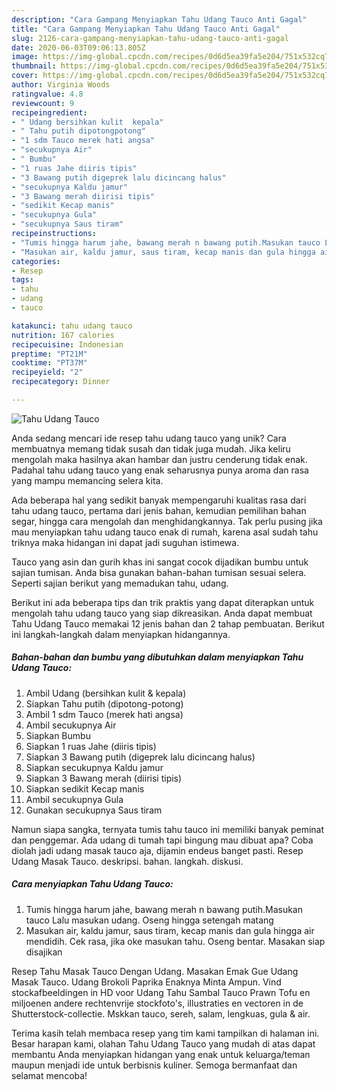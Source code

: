 ```yaml
---
description: "Cara Gampang Menyiapkan Tahu Udang Tauco Anti Gagal"
title: "Cara Gampang Menyiapkan Tahu Udang Tauco Anti Gagal"
slug: 2126-cara-gampang-menyiapkan-tahu-udang-tauco-anti-gagal
date: 2020-06-03T09:06:13.805Z
image: https://img-global.cpcdn.com/recipes/0d6d5ea39fa5e204/751x532cq70/tahu-udang-tauco-foto-resep-utama.jpg
thumbnail: https://img-global.cpcdn.com/recipes/0d6d5ea39fa5e204/751x532cq70/tahu-udang-tauco-foto-resep-utama.jpg
cover: https://img-global.cpcdn.com/recipes/0d6d5ea39fa5e204/751x532cq70/tahu-udang-tauco-foto-resep-utama.jpg
author: Virginia Woods
ratingvalue: 4.8
reviewcount: 9
recipeingredient:
- " Udang bersihkan kulit  kepala"
- " Tahu putih dipotongpotong"
- "1 sdm Tauco merek hati angsa"
- "secukupnya Air"
- " Bumbu"
- "1 ruas Jahe diiris tipis"
- "3 Bawang putih digeprek lalu dicincang halus"
- "secukupnya Kaldu jamur"
- "3 Bawang merah diirisi tipis"
- "sedikit Kecap manis"
- "secukupnya Gula"
- "secukupnya Saus tiram"
recipeinstructions:
- "Tumis hingga harum jahe, bawang merah n bawang putih.Masukan tauco Lalu masukan udang. Oseng hingga setengah matang"
- "Masukan air, kaldu jamur, saus tiram, kecap manis dan gula hingga air mendidih. Cek rasa, jika oke masukan tahu. Oseng bentar. Masakan siap disajikan"
categories:
- Resep
tags:
- tahu
- udang
- tauco

katakunci: tahu udang tauco 
nutrition: 167 calories
recipecuisine: Indonesian
preptime: "PT21M"
cooktime: "PT37M"
recipeyield: "2"
recipecategory: Dinner

---
```



![Tahu Udang Tauco](https://img-global.cpcdn.com/recipes/0d6d5ea39fa5e204/751x532cq70/tahu-udang-tauco-foto-resep-utama.jpg)

Anda sedang mencari ide resep tahu udang tauco yang unik? Cara membuatnya memang tidak susah dan tidak juga mudah. Jika keliru mengolah maka hasilnya akan hambar dan justru cenderung tidak enak. Padahal tahu udang tauco yang enak seharusnya punya aroma dan rasa yang mampu memancing selera kita.

Ada beberapa hal yang sedikit banyak mempengaruhi kualitas rasa dari tahu udang tauco, pertama dari jenis bahan, kemudian pemilihan bahan segar, hingga cara mengolah dan menghidangkannya. Tak perlu pusing jika mau menyiapkan tahu udang tauco enak di rumah, karena asal sudah tahu triknya maka hidangan ini dapat jadi suguhan istimewa.

Tauco yang asin dan gurih khas ini sangat cocok dijadikan bumbu untuk sajian tumisan. Anda bisa gunakan bahan-bahan tumisan sesuai selera. Seperti sajian berikut yang memadukan tahu, udang.


Berikut ini ada beberapa tips dan trik praktis yang dapat diterapkan untuk mengolah tahu udang tauco yang siap dikreasikan. Anda dapat membuat Tahu Udang Tauco memakai 12 jenis bahan dan 2 tahap pembuatan. Berikut ini langkah-langkah dalam menyiapkan hidangannya.

<!--inarticleads1-->

##### Bahan-bahan dan bumbu yang dibutuhkan dalam menyiapkan Tahu Udang Tauco:

1. Ambil  Udang (bersihkan kulit &amp; kepala)
1. Siapkan  Tahu putih (dipotong-potong)
1. Ambil 1 sdm Tauco (merek hati angsa)
1. Ambil secukupnya Air
1. Siapkan  Bumbu
1. Siapkan 1 ruas Jahe (diiris tipis)
1. Siapkan 3 Bawang putih (digeprek lalu dicincang halus)
1. Siapkan secukupnya Kaldu jamur
1. Siapkan 3 Bawang merah (diirisi tipis)
1. Siapkan sedikit Kecap manis
1. Ambil secukupnya Gula
1. Gunakan secukupnya Saus tiram


Namun siapa sangka, ternyata tumis tahu tauco ini memiliki banyak peminat dan penggemar. Ada udang di tumah tapi bingung mau dibuat apa? Coba diolah jadi udang masak tauco aja, dijamin endeus banget pasti. Resep Udang Masak Tauco. deskripsi. bahan. langkah. diskusi. 

<!--inarticleads2-->

##### Cara menyiapkan Tahu Udang Tauco:

1. Tumis hingga harum jahe, bawang merah n bawang putih.Masukan tauco Lalu masukan udang. Oseng hingga setengah matang
1. Masukan air, kaldu jamur, saus tiram, kecap manis dan gula hingga air mendidih. Cek rasa, jika oke masukan tahu. Oseng bentar. Masakan siap disajikan


Resep Tahu Masak Tauco Dengan Udang. Masakan Emak Gue Udang Masak Tauco. Udang Brokoli Paprika Enaknya Minta Ampun. Vind stockafbeeldingen in HD voor Udang Tahu Sambal Tauco Prawn Tofu en miljoenen andere rechtenvrije stockfoto&#39;s, illustraties en vectoren in de Shutterstock-collectie. Mskkan tauco, sereh, salam, lengkuas, gula &amp; air. 

Terima kasih telah membaca resep yang tim kami tampilkan di halaman ini. Besar harapan kami, olahan Tahu Udang Tauco yang mudah di atas dapat membantu Anda menyiapkan hidangan yang enak untuk keluarga/teman maupun menjadi ide untuk berbisnis kuliner. Semoga bermanfaat dan selamat mencoba!
